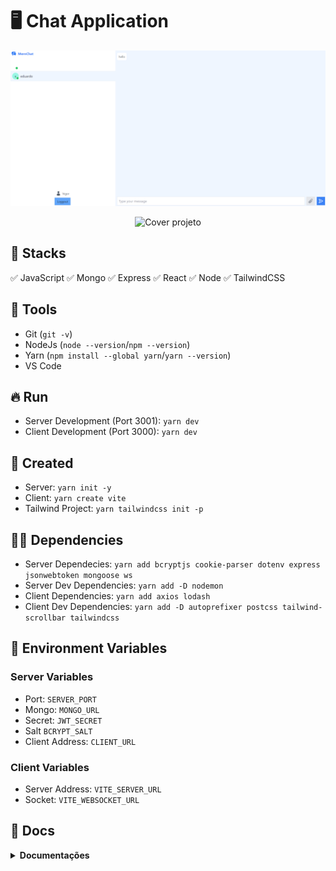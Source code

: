 # :desktop_computer: Chat Application

<p align="center"><img src="./assets/cover.png" alt="Cover projeto" /><p>
<p align="center"><img src="./assets/cover.gif" alt="Cover projeto" /><p>

## :briefcase: Stacks

✅ JavaScript
✅ Mongo
✅ Express
✅ React
✅ Node
✅ TailwindCSS

## :hammer: Tools

- Git (`git -v`)
- NodeJs (`node --version`/`npm --version`)
- Yarn (`npm install --global yarn`/`yarn --version`)
- VS Code

## :fire: Run

- Server Development (Port 3001): `yarn dev`
- Client Development (Port 3000): `yarn dev`

## :baby: Created

- Server: `yarn init -y`
- Client: `yarn create vite`
- Tailwind Project: `yarn tailwindcss init -p`

## :ok_man: Dependencies

- Server Dependecies: `yarn add bcryptjs cookie-parser dotenv express jsonwebtoken mongoose ws`
- Server Dev Dependencies: `yarn add -D nodemon`
- Client Dependencies: `yarn add axios lodash`
- Client Dev Dependencies: `yarn add -D autoprefixer postcss tailwind-scrollbar tailwindcss`

## :triangular_flag_on_post: Environment Variables

### Server Variables

- Port: `SERVER_PORT`
- Mongo: `MONGO_URL`
- Secret: `JWT_SECRET`
- Salt `BCRYPT_SALT`
- Client Address: `CLIENT_URL`

### Client Variables

- Server Address: `VITE_SERVER_URL`
- Socket: `VITE_WEBSOCKET_URL`

## :page_facing_up: Docs

<details>
<summary><b>Documentações</b></summary>

### :scroll: Documentações

- Axios: `https://axios-http.com/`
- React Icons: `https://react-icons.github.io/react-icons/`
- Router Dom: `https://reactrouter.com/en/main`
- Vite: `https://vitejs.dev/`
- Tailwindcss: `https://tailwindcss.com/`
- HeroIcons: `https://heroicons.com/`

<details>
